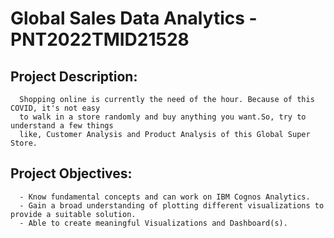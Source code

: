 
# Global Sales Data Analytics - PNT2022TMID21528

## Project Description: 
      Shopping online is currently the need of the hour. Because of this COVID, it's not easy 
      to walk in a store randomly and buy anything you want.So, try to understand a few things 
      like, Customer Analysis and Product Analysis of this Global Super Store.
      
## Project Objectives: 
      - Know fundamental concepts and can work on IBM Cognos Analytics.
      - Gain a broad understanding of plotting different visualizations to provide a suitable solution.
      - Able to create meaningful Visualizations and Dashboard(s).
     
